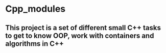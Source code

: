 # Cpp_modules

## This project is a set of different small C++ tasks to get to know OOP, work with containers and algorithms in C++
